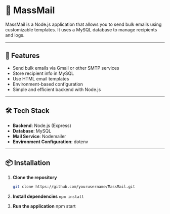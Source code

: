 # 📧 MassMail

MassMail is a Node.js application that allows you to send bulk emails using customizable templates. It uses a MySQL database to manage recipients and logs.

---

## 🚀 Features

- Send bulk emails via Gmail or other SMTP services
- Store recipient info in MySQL
- Use HTML email templates
- Environment-based configuration
- Simple and efficient backend with Node.js

---

## 🛠️ Tech Stack

- **Backend**: Node.js (Express)
- **Database**: MySQL
- **Mail Service**: Nodemailer
- **Environment Configuration**: dotenv

---

## 📦 Installation

1. **Clone the repository**
   ```bash
   git clone https://github.com/yourusername/MassMail.git

2. **Install dependencies**
`npm install`

3. **Run the application**
npm start 
